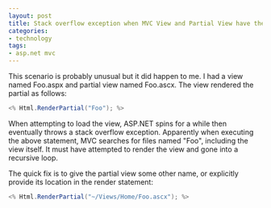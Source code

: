```yaml
---
layout: post
title: Stack overflow exception when MVC View and Partial View have the same name
categories:
- technology
tags:
- asp.net mvc
---
```

This scenario is probably unusual but it did happen to me. I had a view named Foo.aspx and partial view named Foo.ascx. The view rendered the partial as follows:

``` csharp
<% Html.RenderPartial("Foo"); %>
```

When attempting to load the view, ASP.NET spins for a while then eventually throws a stack overflow exception. Apparently when executing the above statement, MVC searches for files named "Foo", including the view itself. It must have attempted to render the view and gone into a recursive loop.

The quick fix is to give the partial view some other name, or explicitly provide its location in the render statement:

``` csharp
<% Html.RenderPartial("~/Views/Home/Foo.ascx"); %>
```
